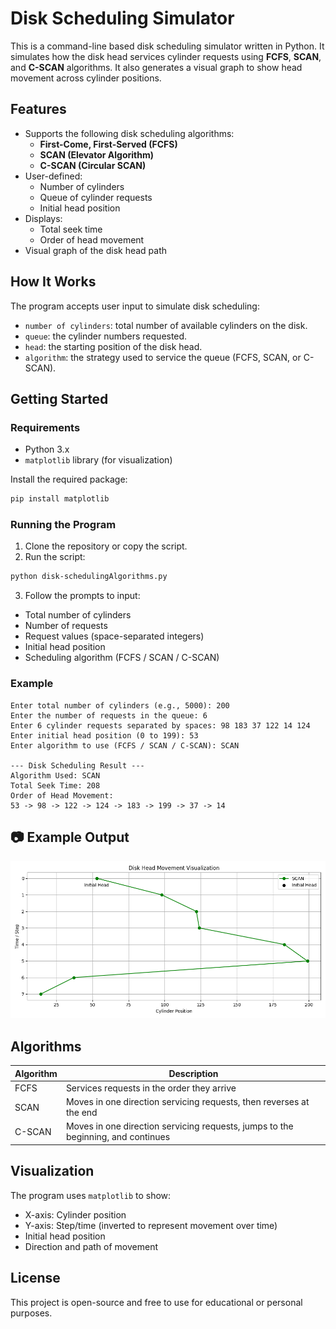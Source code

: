 # Disk Scheduling Simulator

This is a command-line based disk scheduling simulator written in Python. It simulates how the disk head services cylinder requests using **FCFS**, **SCAN**, and **C-SCAN** algorithms. It also generates a visual graph to show head movement across cylinder positions.

## Features

- Supports the following disk scheduling algorithms:
  - **First-Come, First-Served (FCFS)**
  - **SCAN (Elevator Algorithm)**
  - **C-SCAN (Circular SCAN)**
- User-defined:
  - Number of cylinders
  - Queue of cylinder requests
  - Initial head position
- Displays:
  - Total seek time
  - Order of head movement
- Visual graph of the disk head path

## How It Works

The program accepts user input to simulate disk scheduling:
- `number of cylinders`: total number of available cylinders on the disk.
- `queue`: the cylinder numbers requested.
- `head`: the starting position of the disk head.
- `algorithm`: the strategy used to service the queue (FCFS, SCAN, or C-SCAN).

## Getting Started

### Requirements

- Python 3.x
- `matplotlib` library (for visualization)

Install the required package:

```bash
pip install matplotlib
```

### Running the Program

1. Clone the repository or copy the script.
2. Run the script:

```bash
python disk-schedulingAlgorithms.py
```

3. Follow the prompts to input:

- Total number of cylinders  
- Number of requests  
- Request values (space-separated integers)  
- Initial head position  
- Scheduling algorithm (FCFS / SCAN / C-SCAN)

### Example

```text
Enter total number of cylinders (e.g., 5000): 200
Enter the number of requests in the queue: 6
Enter 6 cylinder requests separated by spaces: 98 183 37 122 14 124
Enter initial head position (0 to 199): 53
Enter algorithm to use (FCFS / SCAN / C-SCAN): SCAN

--- Disk Scheduling Result ---
Algorithm Used: SCAN
Total Seek Time: 208
Order of Head Movement:
53 -> 98 -> 122 -> 124 -> 183 -> 199 -> 37 -> 14
```

## 📷 Example Output

![Disk Scheduling Example](image.png)

## Algorithms

| Algorithm | Description |
|----------|-------------|
| FCFS | Services requests in the order they arrive |
| SCAN | Moves in one direction servicing requests, then reverses at the end |
| C-SCAN | Moves in one direction servicing requests, jumps to the beginning, and continues |

## Visualization

The program uses `matplotlib` to show:
- X-axis: Cylinder position
- Y-axis: Step/time (inverted to represent movement over time)
- Initial head position
- Direction and path of movement

## License

This project is open-source and free to use for educational or personal purposes.